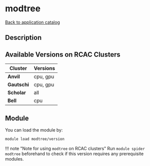 # modtree

[Back to application catalog](../app_catalog.md)

## Description


## Available Versions on RCAC Clusters
|Cluster|Versions|
|---|---|
|**Anvil**|cpu, gpu|
|**Gautschi**|cpu, gpu|
|**Scholar**|all|
|**Bell**|cpu|

## Module
You can load the module by:

```bash
module load modtree/version
```

!!! note "Note for using `modtree` on RCAC clusters"
    Run `module spider modtree` beforehand to check if this version requires any prerequisite modules.
